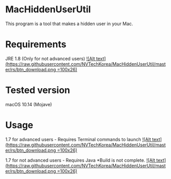 # MacHiddenUserUtil
This program is a tool that makes a hidden user in your Mac.

# Requirements
JRE 1.8 (Only for not advanced users)
[![Alt text](https://raw.githubusercontent.com/NVTechKorea/MacHiddenUserUtil/master/rs/btn_download.png =100x26)](https://java.com)

# Tested version
macOS 10.14 (Mojave)

# Usage
1.7 for advanced users - Requires Terminal commands to launch
[![Alt text](https://raw.githubusercontent.com/NVTechKorea/MacHiddenUserUtil/master/rs/btn_download.png =100x26)](https://raw.githubusercontent.com/NVTechKorea/MacHiddenUserUtil/master/rs/btn_download.png)

1.7 for not advanced users - Requires Java
*Build is not complete.
[![Alt text](https://raw.githubusercontent.com/NVTechKorea/MacHiddenUserUtil/master/rs/btn_download.png =100x26)](https://idioms.thefreedictionary.com/not+done)
